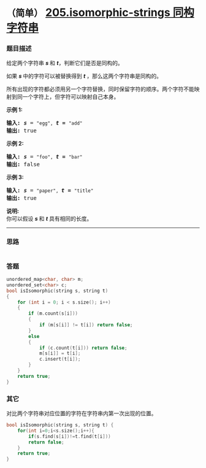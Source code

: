 # `（简单）` [205.isomorphic-strings 同构字符串](https://leetcode-cn.com/problems/isomorphic-strings/)

### 题目描述
<p>给定两个字符串&nbsp;<em><strong>s&nbsp;</strong></em>和&nbsp;<strong><em>t</em></strong>，判断它们是否是同构的。</p>

<p>如果&nbsp;<em><strong>s&nbsp;</strong></em>中的字符可以被替换得到&nbsp;<strong><em>t&nbsp;</em></strong>，那么这两个字符串是同构的。</p>

<p>所有出现的字符都必须用另一个字符替换，同时保留字符的顺序。两个字符不能映射到同一个字符上，但字符可以映射自己本身。</p>

<p><strong>示例 1:</strong></p>

<pre><strong>输入:</strong> <strong><em>s</em></strong> = <code>"egg", </code><strong><em>t = </em></strong><code>"add"</code>
<strong>输出:</strong> true
</pre>

<p><strong>示例 2:</strong></p>

<pre><strong>输入:</strong> <strong><em>s</em></strong> = <code>"foo", </code><strong><em>t = </em></strong><code>"bar"</code>
<strong>输出:</strong> false</pre>

<p><strong>示例 3:</strong></p>

<pre><strong>输入:</strong> <strong><em>s</em></strong> = <code>"paper", </code><strong><em>t = </em></strong><code>"title"</code>
<strong>输出:</strong> true</pre>

<p><strong>说明:</strong><br>
你可以假设&nbsp;<em><strong>s&nbsp;</strong></em>和 <strong><em>t </em></strong>具有相同的长度。</p>


---
### 思路
```
```

### 答题
``` C++
unordered_map<char, char> m;
unordered_set<char> c;
bool isIsomorphic(string s, string t) 
{
	for (int i = 0; i < s.size(); i++)
	{
		if (m.count(s[i]))
		{
			if (m[s[i]] != t[i]) return false;
		}
		else
		{
			if (c.count(t[i])) return false;
			m[s[i]] = t[i];
			c.insert(t[i]);
		}
	}
	return true;
}
```

### 其它
对比两个字符串对应位置的字符在字符串内第一次出现的位置。  
``` C++
bool isIsomorphic(string s, string t) {
	for(int i=0;i<s.size();i++){
		if(s.find(s[i])!=t.find(t[i]))
		return false;
	}
	return true;
}
```
